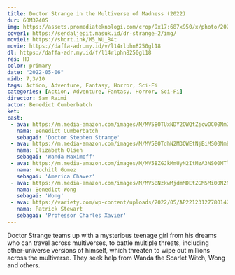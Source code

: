 ```yaml
---
title: Doctor Strange in the Multiverse of Madness (2022)
dur: 60M3240S
img: https://assets.promediateknologi.com/crop/9x17:687x950/x/photo/2022/02/15/38964766.jpg
cover1: https://sendaljepit.masuk.id/dr-strange-2/img/
movie1: https://short.ink/M5_WU_B4t
movie: https://daffa-adr.my.id/v/l14rlphn8250gl18
dl: https://daffa-adr.my.id/f/l14rlphn8250gl18
res: HD
color: primary
date: "2022-05-06"
midb: 7,3/10
tags: Action, Adventure, Fantasy, Horror, Sci-Fi
categories: [Action, Adventure, Fantasy, Horror, Sci-Fi]
director: Sam Raimi
actor: Benedict Cumberbatch
ket: 
cast:
 - ava: https://m.media-amazon.com/images/M/MV5BOTUxNDY2OWQtZjcwOC00NmZmLThjMzAtYTNiZDNiNzYzNTQ2XkEyXkFqcGdeQXVyNjczOTE0MzM@._V1_SY100_CR69,0,100,100_AL_.jpg
   nama: Benedict Cumberbatch
   sebagai: 'Doctor Stephen Strange'
 - ava: https://m.media-amazon.com/images/M/MV5BOTdhN2M3OWEtNjBiMS00NmE1LWFhMDItMzQ2YWJjMzgyMzU3XkEyXkFqcGdeQXVyNjczOTE0MzM@._V1_SX100_CR0,0,100,100_AL_.jpg
   nama: Elizabeth Olsen
   sebagai: 'Wanda Maximoff'
 - ava: https://m.media-amazon.com/images/M/MV5BZGJkMmUyN2ItMzA3NS00MTlhLThlNTAtYzg0YWI2MTI2NTVlXkEyXkFqcGdeQXVyMTkxNjUyNQ@@._V1_SY100_CR25,0,100,100_AL_.jpg
   nama: Xochitl Gomez
   sebagai: 'America Chavez'
 - ava: https://m.media-amazon.com/images/M/MV5BNzkwMjdmMDEtZGM5Mi00N2NkLThkNjUtOTE1YTUxODU4YzBjXkEyXkFqcGdeQXVyMTA5MDMyNTY3._V1_SY100_CR68,0,100,100_AL_.jpg
   nama: Benedict Wong
   sebagai: 'Wong'
 - ava: https://variety.com/wp-content/uploads/2022/05/AP22123127780142.jpg?w=681&h=383&crop=1
   nama: Patrick Stewart
   sebagai: 'Professor Charles Xavier'
---
```


Doctor Strange teams up with a mysterious teenage girl from his dreams who can travel across multiverses, to battle multiple threats, including other-universe versions of himself, which threaten to wipe out millions across the multiverse. They seek help from Wanda the Scarlet Witch, Wong and others.
